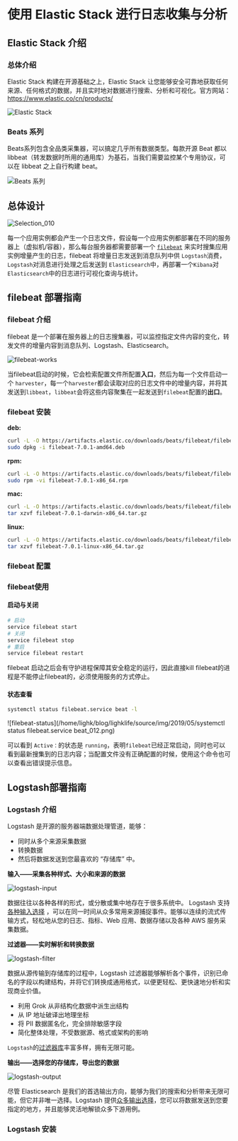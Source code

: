 # 使用 Elastic Stack 进行日志收集与分析

## Elastic Stack 介绍

### 总体介绍

Elastic Stack 构建在开源基础之上，Elastic Stack 让您能够安全可靠地获取任何来源、任何格式的数据，并且实时地对数据进行搜索、分析和可视化。官方网站：<https://www.elastic.co/cn/products/>

![Elastic Stack](/home/lighk/blog/lighklife/source/img/2019/05/Selection_001.png)

### Beats 系列

Beats系列包含全品类采集器，可以搞定几乎所有数据类型。每款开源 Beat 都以 libbeat（转发数据时所用的通用库）为基石，当我们需要监控某个专用协议，可以在 libbeat 之上自行构建 beat。

![Beats 系列](/home/lighk/blog/lighklife/source/img/2019/05/Selection_002.png)

## 总体设计



![Selection_010](/home/lighk/blog/lighklife/source/img/2019/05/Selection_010.png)

每一个应用实例都会产生一个日志文件，假设每一个应用实例都部署在不同的服务器上（虚拟机/容器），那么每台服务器都需要部署一个 [`filebeat`](<https://www.elastic.co/cn/products/beats/filebeat>) 来实时搜集应用实例增量产生的日志，filebeat 将增量日志发送到消息队列中供 `Logstash`消费，`Logstash`对消息进行处理之后发送到 `Elasticsearch`中，再部署一个`Kibana`对 `Elasticsearch`中的日志进行可视化查询与统计。

## filebeat 部署指南

### filebeat 介绍

filebeat 是一个部署在服务器上的日志搜集器，可以监控指定文件内容的变化，转发文件的增量内容到消息队列、Logstash、Elasticsearch。

![filebeat-works](/home/lighk/blog/lighklife/source/img/2019/05/Selection_011.png)

当filebeat启动的时候，它会检索配置文件所配置**入口**，然后为每一个文件启动一个 `harvester`，每一个`harvester`都会读取对应的日志文件中的增量内容，并将其发送到`libbeat`，`libbeat`会将这些内容聚集在一起发送到`filebeat`配置的**出口**。

### filebeat 安装

**deb:** 

```sh
curl -L -O https://artifacts.elastic.co/downloads/beats/filebeat/filebeat-7.0.1-amd64.deb
sudo dpkg -i filebeat-7.0.1-amd64.deb
```

**rpm:**

```bash
curl -L -O https://artifacts.elastic.co/downloads/beats/filebeat/filebeat-7.0.1-x86_64.rpm
sudo rpm -vi filebeat-7.0.1-x86_64.rpm
```

**mac:**

```sh
curl -L -O https://artifacts.elastic.co/downloads/beats/filebeat/filebeat-7.0.1-darwin-x86_64.tar.gz
tar xzvf filebeat-7.0.1-darwin-x86_64.tar.gz
```

**linux:**

```sh
curl -L -O https://artifacts.elastic.co/downloads/beats/filebeat/filebeat-7.0.1-linux-x86_64.tar.gz
tar xzvf filebeat-7.0.1-linux-x86_64.tar.gz
```

### filebeat 配置

### filebeat使用

#### 启动与关闭

```sh
# 启动
service filebeat start
# 关闭
service filebeat stop
# 重启
service filebeat restart
```

filebeat 启动之后会有守护进程保障其安全稳定的运行，因此直接kill filebeat的进程是不能停止filebeat的，必须使用服务的方式停止。

#### 状态查看

```sh
systemctl status filebeat.service beat -l 
```

![filebeat-status](/home/lighk/blog/lighklife/source/img/2019/05/systemctl status filebeat.service beat_012.png)

可以看到 `Active：`的状态是 `running`，表明`filebeat`已经正常启动，同时也可以看到最新搜集到的日志内容；当配置文件没有正确配置的时候，使用这个命令也可以查看出错误提示信息。

## Logstash部署指南

### Logstash 介绍

Logstash 是开源的服务器端数据处理管道，能够：

- 同时从多个来源采集数据
- 转换数据
- 然后将数据发送到您最喜欢的 “存储库” 中。

**输入——采集各种样式、大小和来源的数据**



![logstash-input](/home/lighk/blog/lighklife/source/img/2019/05/Selection_014.png)

数据往往以各种各样的形式，或分散或集中地存在于很多系统中。 Logstash 支持 [各种输入选择](https://www.elastic.co/guide/en/logstash/current/input-plugins.html) ，可以在同一时间从众多常用来源捕捉事件。能够以连续的流式传输方式，轻松地从您的日志、指标、Web 应用、数据存储以及各种 AWS 服务采集数据。

**过滤器——实时解析和转换数据**

![logstash-filter](/home/lighk/blog/lighklife/source/img/2019/05/Selection_015.png)

数据从源传输到存储库的过程中，Logstash 过滤器能够解析各个事件，识别已命名的字段以构建结构，并将它们转换成通用格式，以便更轻松、更快速地分析和实现商业价值。

- 利用 Grok 从非结构化数据中派生出结构
- 从 IP 地址破译出地理坐标
- 将 PII 数据匿名化，完全排除敏感字段
- 简化整体处理，不受数据源、格式或架构的影响

`Logstash`的[过滤器库](https://www.elastic.co/guide/en/logstash/current/filter-plugins.html)丰富多样，拥有无限可能。

**输出——选择您的存储库，导出您的数据**

![logstash-output](/home/lighk/blog/lighklife/source/img/2019/05/Selection_016.png)

尽管 Elasticsearch 是我们的首选输出方向，能够为我们的搜索和分析带来无限可能，但它并非唯一选择。Logstash 提供[众多输出选择](https://www.elastic.co/guide/en/logstash/current/output-plugins.html)，您可以将数据发送到您要指定的地方，并且能够灵活地解锁众多下游用例。

### Logstash 安装



